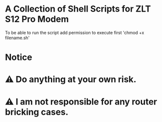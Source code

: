 # A Collection of Shell Scripts for ZLT S12 Pro Modem

To be able to run the script add permission to execute first 'chmod +x filename.sh'



# Notice
# ⚠️ Do anything at your own risk.
# ⚠️ I am not responsible for any router bricking cases.
